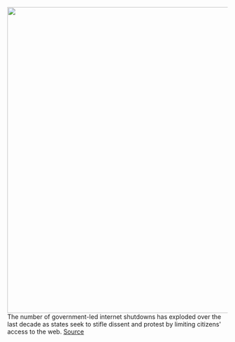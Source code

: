 <img src='https://cdn.vox-cdn.com/thumbor/bMvM_evSwqcoykdgQExpl1KxJkI=/0x0:2040x1360/1200x800/filters:focal(857x517:1183x843)/cdn.vox-cdn.com/uploads/chorus_image/image/69801941/jbareham_170410_1605_0035.0.0.jpg' width='700px' /><br/>
The number of government-led internet shutdowns has exploded over the last decade as states seek to stifle dissent and protest by limiting citizens' access to the web.
<a href='https://www.theverge.com/2021/9/1/22649909/internet-sthudowns-government-freedom-speech-data-access-now-jigsaw'> Source <a/>